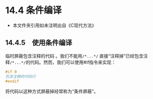 # 14.4 条件编译

- 本文件夹引用如未注明出自《C现代方法》

## 14.4.5　使用条件编译

临时屏蔽包含注释的代码 。我们不能用``/*...*/`` 直接“注释掉”已经包含注释``/*...*/``的代码。然而，我们可以使用#if指令来实现：

```c
#if 0
包含注释的代码行
#endif
```

将代码以这种方式屏蔽掉经常称为“条件屏蔽”。